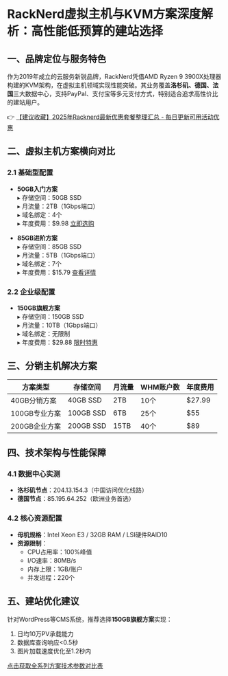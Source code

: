 # RackNerd虚拟主机与KVM方案深度解析：高性能低预算的建站选择

## 一、品牌定位与服务特色
作为2019年成立的云服务新锐品牌，RackNerd凭借AMD Ryzen 9 3900X处理器构建的KVM架构，在虚拟主机领域实现性能突破。其业务覆盖**洛杉矶、德国、法国**三大数据中心，支持PayPal、支付宝等多元支付方式，特别适合追求高性价比的建站用户。

👉 [【建议收藏】2025年Racknerd最新优惠套餐整理汇总 - 每日更新可用活动优惠](https://bit.ly/Rack_Nerd)

## 二、虚拟主机方案横向对比
### 2.1 基础型配置
- **50GB入门方案**  
  ▸ 存储空间：50GB SSD  
  ▸ 月流量：2TB（1Gbps端口）  
  ▸ 域名绑定：4个  
  ▸ 年度费用：$9.98 [立即选购](https://bit.ly/Rack_Nerd)

- **85GB进阶方案**  
  ▸ 存储空间：85GB SSD  
  ▸ 月流量：5TB（1Gbps端口）  
  ▸ 域名绑定：7个  
  ▸ 年度费用：$15.79 [查看详情](https://bit.ly/Rack_Nerd)

### 2.2 企业级配置
- **150GB旗舰方案**  
  ▸ 存储空间：150GB SSD  
  ▸ 月流量：10TB（1Gbps端口）  
  ▸ 域名绑定：无限制  
  ▸ 年度费用：$29.88 [限时特惠](https://bit.ly/Rack_Nerd)

## 三、分销主机解决方案
| 方案类型       | 存储空间 | 月流量  | WHM账户数 | 年度费用  |
|----------------|----------|---------|------------|-----------|
| 40GB分销方案   | 40GB SSD | 2TB     | 10个       | $27.99    |
| 100GB专业方案  | 100GB SSD| 6TB     | 25个       | $55       |  
| 200GB企业方案  | 200GB SSD| 15TB    | 40个       | $89       |

## 四、技术架构与性能保障
### 4.1 数据中心实测
- **洛杉矶节点**：204.13.154.3（中国访问优化线路）
- **德国节点**：85.195.64.252（欧洲业务首选）

### 4.2 核心资源配置
- **母机规格**：Intel Xeon E3 / 32GB RAM / LSI硬件RAID10
- **资源限制**：
  - CPU占用率：100%峰值
  - I/O速率：80MB/s
  - 内存上限：1GB/账户
  - 并发进程：220个

## 五、建站优化建议
针对WordPress等CMS系统，推荐选择**150GB旗舰方案**实现：
1. 日均10万PV承载能力
2. 数据库查询响应<0.5秒
3. 图片加载速度优化至1.2秒内

[点击获取全系列方案技术参数对比表](https://bit.ly/Rack_Nerd)